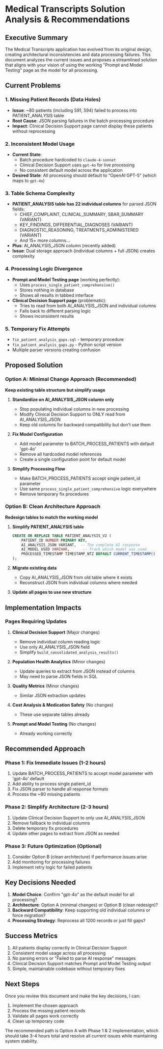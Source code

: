 # Medical Transcripts Solution Analysis & Recommendations

## Executive Summary

The Medical Transcripts application has evolved from its original design, creating architectural inconsistencies and data processing failures. This document analyzes the current issues and proposes a streamlined solution that aligns with your vision of using the working "Prompt and Model Testing" page as the model for all processing.

## Current Problems

### 1. Missing Patient Records (Data Holes)
- **Issue**: ~80 patients (including 591, 594) failed to process into PATIENT_ANALYSIS table
- **Root Cause**: JSON parsing failures in the batch processing procedure
- **Impact**: Clinical Decision Support page cannot display these patients without reprocessing

### 2. Inconsistent Model Usage
- **Current State**: 
  - Batch procedure hardcoded to `claude-4-sonnet`
  - Clinical Decision Support uses `gpt-4o` for live processing
  - No consistent default model across the application
- **Desired State**: All processing should default to "OpenAI GPT-5" (which maps to `gpt-4o`)

### 3. Table Schema Complexity
- **PATIENT_ANALYSIS table has 22 individual columns** for parsed JSON fields:
  - CHIEF_COMPLAINT, CLINICAL_SUMMARY, SBAR_SUMMARY (VARIANT)
  - KEY_FINDINGS, DIFFERENTIAL_DIAGNOSES (VARIANT)
  - DIAGNOSTIC_REASONING, TREATMENTS_ADMINISTERED (VARIANT)
  - And 15+ more columns...
- **Plus**: AI_ANALYSIS_JSON column (recently added)
- **Issue**: Dual storage approach (individual columns + full JSON) creates complexity

### 4. Processing Logic Divergence
- **Prompt and Model Testing page** (working perfectly):
  - Uses `process_single_patient_comprehensive()` 
  - Stores nothing in database
  - Shows all results in tabbed interface
- **Clinical Decision Support page** (problematic):
  - Tries to read from both AI_ANALYSIS_JSON and individual columns
  - Falls back to different parsing logic
  - Shows inconsistent results

### 5. Temporary Fix Attempts
- `fix_patient_analysis_gaps.sql` - temporary procedure
- `fix_patient_analysis_gaps.py` - Python script version
- Multiple parser versions creating confusion

## Proposed Solution

### Option A: Minimal Change Approach (Recommended)
**Keep existing table structure but simplify usage**

1. **Standardize on AI_ANALYSIS_JSON column only**
   - Stop populating individual columns in new processing
   - Modify Clinical Decision Support to ONLY read from AI_ANALYSIS_JSON
   - Keep old columns for backward compatibility but don't use them

2. **Fix Model Configuration**
   - Add model parameter to BATCH_PROCESS_PATIENTS with default 'gpt-4o'
   - Remove all hardcoded model references
   - Create a single configuration point for default model

3. **Simplify Processing Flow**
   - Make BATCH_PROCESS_PATIENTS accept single patient_id parameter
   - Use same `process_single_patient_comprehensive` logic everywhere
   - Remove temporary fix procedures

### Option B: Clean Architecture Approach
**Redesign tables to match the working model**

1. **Simplify PATIENT_ANALYSIS table**
   ```sql
   CREATE OR REPLACE TABLE PATIENT_ANALYSIS_V2 (
       PATIENT_ID NUMBER PRIMARY KEY,
       AI_ANALYSIS_JSON VARIANT,  -- The complete AI response
       AI_MODEL_USED VARCHAR,      -- Track which model was used
       PROCESSED_TIMESTAMP TIMESTAMP_NTZ DEFAULT CURRENT_TIMESTAMP()
   );
   ```

2. **Migrate existing data**
   - Copy AI_ANALYSIS_JSON from old table where it exists
   - Reconstruct JSON from individual columns where needed

3. **Update all pages to use new structure**

## Implementation Impacts

### Pages Requiring Updates

1. **Clinical Decision Support** (Major changes)
   - Remove individual column reading logic
   - Use only AI_ANALYSIS_JSON field
   - Simplify `build_consolidated_analysis_results()`

2. **Population Health Analytics** (Minor changes)
   - Update queries to extract from JSON instead of columns
   - May need to parse JSON fields in SQL

3. **Quality Metrics** (Minor changes)
   - Similar JSON extraction updates

4. **Cost Analysis & Medication Safety** (No changes)
   - These use separate tables already

5. **Prompt and Model Testing** (No changes)
   - Already working correctly

## Recommended Approach

### Phase 1: Fix Immediate Issues (1-2 hours)
1. Update BATCH_PROCESS_PATIENTS to accept model parameter with 'gpt-4o' default
2. Add ability to process single patient_id
3. Fix JSON parser to handle all response formats
4. Process the ~80 missing patients

### Phase 2: Simplify Architecture (2-3 hours)
1. Update Clinical Decision Support to only use AI_ANALYSIS_JSON
2. Remove fallback to individual columns
3. Delete temporary fix procedures
4. Update other pages to extract from JSON as needed

### Phase 3: Future Optimization (Optional)
1. Consider Option B (clean architecture) if performance issues arise
2. Add monitoring for processing failures
3. Implement retry logic for failed patients

## Key Decisions Needed

1. **Model Choice**: Confirm "gpt-4o" as the default model for all processing?
2. **Architecture**: Option A (minimal changes) or Option B (clean redesign)?
3. **Backward Compatibility**: Keep supporting old individual columns or force migration?
4. **Processing Strategy**: Reprocess all 1200 records or just fill gaps?

## Success Metrics

1. All patients display correctly in Clinical Decision Support
2. Consistent model usage across all processing
3. No parsing errors or "Failed to parse AI response" messages
4. Clinical Decision Support matches Prompt and Model Testing output
5. Simple, maintainable codebase without temporary fixes

## Next Steps

Once you review this document and make the key decisions, I can:
1. Implement the chosen approach
2. Process the missing patient records
3. Validate all pages work correctly
4. Clean up temporary code

The recommended path is Option A with Phase 1 & 2 implementation, which should take 3-4 hours total and resolve all current issues while maintaining system stability.

